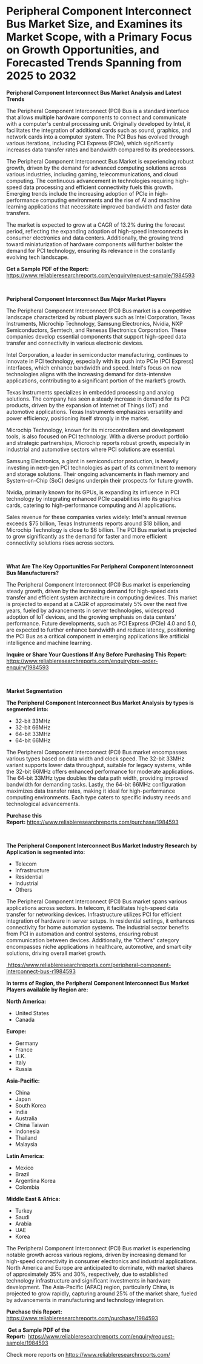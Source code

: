 <p><h1>Peripheral Component Interconnect Bus Market Size, and Examines its Market Scope, with a Primary Focus on Growth Opportunities, and Forecasted Trends Spanning from 2025 to 2032</h1></p><p><strong>Peripheral Component Interconnect Bus Market Analysis and Latest Trends</strong></p>
<p><p>The Peripheral Component Interconnect (PCI) Bus is a standard interface that allows multiple hardware components to connect and communicate with a computer's central processing unit. Originally developed by Intel, it facilitates the integration of additional cards such as sound, graphics, and network cards into a computer system. The PCI Bus has evolved through various iterations, including PCI Express (PCIe), which significantly increases data transfer rates and bandwidth compared to its predecessors.</p><p>The Peripheral Component Interconnect Bus Market is experiencing robust growth, driven by the demand for advanced computing solutions across various industries, including gaming, telecommunications, and cloud computing. The continuous advancement in technologies requiring high-speed data processing and efficient connectivity fuels this growth. Emerging trends include the increasing adoption of PCIe in high-performance computing environments and the rise of AI and machine learning applications that necessitate improved bandwidth and faster data transfers.</p><p>The market is expected to grow at a CAGR of 13.2% during the forecast period, reflecting the expanding adoption of high-speed interconnects in consumer electronics and data centers. Additionally, the growing trend toward miniaturization of hardware components will further bolster the demand for PCI technology, ensuring its relevance in the constantly evolving tech landscape.</p></p>
<p><strong>Get a Sample PDF of the Report:&nbsp;</strong> <a href="https://www.reliableresearchreports.com/enquiry/request-sample/1984593?utm_campaign=2208&utm_medium=2&utm_source=Github&utm_content=ia&utm_term=08042025&utm_id=peripheral-component-interconnect-bus">https://www.reliableresearchreports.com/enquiry/request-sample/1984593</a></p>
<p>&nbsp;</p>
<p><strong>Peripheral Component Interconnect Bus Major Market Players</strong></p>
<p><p>The Peripheral Component Interconnect (PCI) Bus market is a competitive landscape characterized by robust players such as Intel Corporation, Texas Instruments, Microchip Technology, Samsung Electronics, Nvidia, NXP Semiconductors, Semtech, and Renesas Electronics Corporation. These companies develop essential components that support high-speed data transfer and connectivity in various electronic devices.</p><p>Intel Corporation, a leader in semiconductor manufacturing, continues to innovate in PCI technology, especially with its push into PCIe (PCI Express) interfaces, which enhance bandwidth and speed. Intel's focus on new technologies aligns with the increasing demand for data-intensive applications, contributing to a significant portion of the market’s growth.</p><p>Texas Instruments specializes in embedded processing and analog solutions. The company has seen a steady increase in demand for its PCI products, driven by the expansion of Internet of Things (IoT) and automotive applications. Texas Instruments emphasizes versatility and power efficiency, positioning itself strongly in the market.</p><p>Microchip Technology, known for its microcontrollers and development tools, is also focused on PCI technology. With a diverse product portfolio and strategic partnerships, Microchip reports robust growth, especially in industrial and automotive sectors where PCI solutions are essential.</p><p>Samsung Electronics, a giant in semiconductor production, is heavily investing in next-gen PCI technologies as part of its commitment to memory and storage solutions. Their ongoing advancements in flash memory and System-on-Chip (SoC) designs underpin their prospects for future growth.</p><p>Nvidia, primarily known for its GPUs, is expanding its influence in PCI technology by integrating enhanced PCIe capabilities into its graphics cards, catering to high-performance computing and AI applications.</p><p>Sales revenue for these companies varies widely: Intel's annual revenue exceeds $75 billion, Texas Instruments reports around $18 billion, and Microchip Technology is close to $6 billion. The PCI Bus market is projected to grow significantly as the demand for faster and more efficient connectivity solutions rises across sectors.</p></p>
<p>&nbsp;</p>
<p><strong>What Are The Key Opportunities For Peripheral Component Interconnect Bus Manufacturers?</strong></p>
<p><p>The Peripheral Component Interconnect (PCI) Bus market is experiencing steady growth, driven by the increasing demand for high-speed data transfer and efficient system architecture in computing devices. This market is projected to expand at a CAGR of approximately 5% over the next five years, fueled by advancements in server technologies, widespread adoption of IoT devices, and the growing emphasis on data centers' performance. Future developments, such as PCI Express (PCIe) 4.0 and 5.0, are expected to further enhance bandwidth and reduce latency, positioning the PCI Bus as a critical component in emerging applications like artificial intelligence and machine learning.</p></p>
<p><strong>Inquire or Share Your Questions If Any Before Purchasing This Report:</strong> <a href="https://www.reliableresearchreports.com/enquiry/pre-order-enquiry/1984593?utm_campaign=2208&utm_medium=2&utm_source=Github&utm_content=ia&utm_term=08042025&utm_id=peripheral-component-interconnect-bus">https://www.reliableresearchreports.com/enquiry/pre-order-enquiry/1984593</a></p>
<p>&nbsp;</p>
<p><strong>Market Segmentation</strong></p>
<p><strong>The Peripheral Component Interconnect Bus Market Analysis by types is segmented into:</strong></p>
<p><ul><li>32-bit 33MHz</li><li>32-bit 66MHz</li><li>64-bit 33MHz</li><li>64-bit 66MHz</li></ul></p>
<p><p>The Peripheral Component Interconnect (PCI) Bus market encompasses various types based on data width and clock speed. The 32-bit 33MHz variant supports lower data throughput, suitable for legacy systems, while the 32-bit 66MHz offers enhanced performance for moderate applications. The 64-bit 33MHz type doubles the data path width, providing improved bandwidth for demanding tasks. Lastly, the 64-bit 66MHz configuration maximizes data transfer rates, making it ideal for high-performance computing environments. Each type caters to specific industry needs and technological advancements.</p></p>
<p><strong>Purchase this Report:&nbsp;</strong><a href="https://www.reliableresearchreports.com/purchase/1984593?utm_campaign=2208&utm_medium=2&utm_source=Github&utm_content=ia&utm_term=08042025&utm_id=peripheral-component-interconnect-bus">https://www.reliableresearchreports.com/purchase/1984593</a></p>
<p>&nbsp;</p>
<p><strong>The Peripheral Component Interconnect Bus Market Industry Research by Application is segmented into:</strong></p>
<p><ul><li>Telecom</li><li>Infrastructure</li><li>Residential</li><li>Industrial</li><li>Others</li></ul></p>
<p><p>The Peripheral Component Interconnect (PCI) Bus market spans various applications across sectors. In telecom, it facilitates high-speed data transfer for networking devices. Infrastructure utilizes PCI for efficient integration of hardware in server setups. In residential settings, it enhances connectivity for home automation systems. The industrial sector benefits from PCI in automation and control systems, ensuring robust communication between devices. Additionally, the "Others" category encompasses niche applications in healthcare, automotive, and smart city solutions, driving overall market growth.</p></p>
<p><a href="https://www.reliableresearchreports.com/peripheral-component-interconnect-bus-r1984593?utm_campaign=2208&utm_medium=2&utm_source=Github&utm_content=ia&utm_term=08042025&utm_id=peripheral-component-interconnect-bus">&nbsp;https://www.reliableresearchreports.com/peripheral-component-interconnect-bus-r1984593</a></p>
<p><strong>In terms of Region, the Peripheral Component Interconnect Bus Market Players available by Region are:</strong></p>
<p>
    <p> <strong> North America: </strong>
        <ul>
            <li>United States</li>
            <li>Canada</li>
        </ul>
        </p> 
    <p> <strong> Europe: </strong>
        <ul>
            <li>Germany</li>
            <li>France</li>
            <li>U.K.</li>
            <li>Italy</li>
            <li>Russia</li>
        </ul>
        </p> 
    <p> <strong> Asia-Pacific: </strong>
        <ul>
            <li>China</li>
            <li>Japan</li>
            <li>South Korea</li>
            <li>India</li>
            <li>Australia</li>
            <li>China Taiwan</li>
            <li>Indonesia</li>
            <li>Thailand</li>
            <li>Malaysia</li>
        </ul>
        </p> 
    <p> <strong> Latin America: </strong>
        <ul>
            <li>Mexico</li>
            <li>Brazil</li>
            <li>Argentina Korea</li>
            <li>Colombia</li>
        </ul>
        </p> 
    <p> <strong> Middle East & Africa: </strong>
        <ul>
            <li>Turkey</li>
            <li>Saudi</li>
            <li>Arabia</li>
            <li>UAE</li>
            <li>Korea</li>
        </ul>
    </p>
    </p>
<p><p>The Peripheral Component Interconnect (PCI) Bus market is experiencing notable growth across various regions, driven by increasing demand for high-speed connectivity in consumer electronics and industrial applications. North America and Europe are anticipated to dominate, with market shares of approximately 35% and 30%, respectively, due to established technology infrastructure and significant investments in hardware development. The Asia-Pacific (APAC) region, particularly China, is projected to grow rapidly, capturing around 25% of the market share, fueled by advancements in manufacturing and technology integration.</p></p>
<p><strong>Purchase this Report: </strong><a href="https://www.reliableresearchreports.com/purchase/1984593?utm_campaign=2208&utm_medium=2&utm_source=Github&utm_content=ia&utm_term=08042025&utm_id=peripheral-component-interconnect-bus">https://www.reliableresearchreports.com/purchase/1984593</a></p>
<p>&nbsp;<strong>Get a Sample PDF of the Report:&nbsp;&nbsp;</strong><a href="https://www.reliableresearchreports.com/enquiry/request-sample/1984593?utm_campaign=2208&utm_medium=2&utm_source=Github&utm_content=ia&utm_term=08042025&utm_id=peripheral-component-interconnect-bus">https://www.reliableresearchreports.com/enquiry/request-sample/1984593</a></p>
<p><strong></strong></p>
<p>Check more reports on <a href="https://www.reliableresearchreports.com/?utm_campaign=2208&utm_medium=2&utm_source=Github&utm_content=ia&utm_term=08042025&utm_id=peripheral-component-interconnect-bus">https://www.reliableresearchreports.com/</a></p>